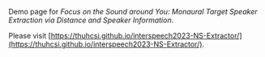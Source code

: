 Demo page for *Focus on the Sound around You: Monaural Target Speaker Extraction via Distance and Speaker Information*. 

Please visit [https://thuhcsi.github.io/interspeech2023-NS-Extractor/](https://thuhcsi.github.io/interspeech2023-NS-Extractor/).
